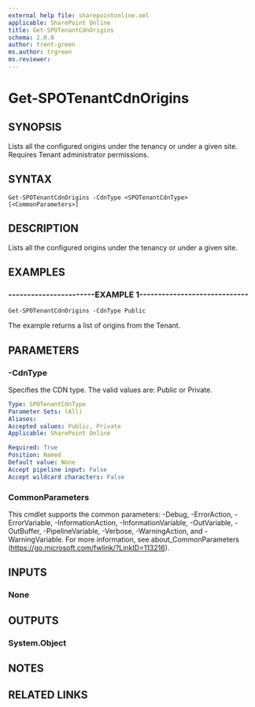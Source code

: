 ```yaml
---
external help file: sharepointonline.xml
applicable: SharePoint Online
title: Get-SPOTenantCdnOrigins
schema: 2.0.0
author: trent-green
ms.author: trgreen
ms.reviewer:
---
```


# Get-SPOTenantCdnOrigins

## SYNOPSIS
Lists all the configured origins under the tenancy or under a given site. Requires Tenant administrator permissions.


## SYNTAX

```
Get-SPOTenantCdnOrigins -CdnType <SPOTenantCdnType> [<CommonParameters>]
```

## DESCRIPTION
Lists all the configured origins under the tenancy or under a given site.


## EXAMPLES

### -----------------------EXAMPLE 1-----------------------------
```
Get-SPOTenantCdnOrigins -CdnType Public 
```

The example returns a list of origins from the Tenant.


## PARAMETERS

### -CdnType
Specifies the CDN type. The valid values are: Public or Private.


```yaml
Type: SPOTenantCdnType
Parameter Sets: (All)
Aliases: 
Accepted values: Public, Private
Applicable: SharePoint Online

Required: True
Position: Named
Default value: None
Accept pipeline input: False
Accept wildcard characters: False
```

### CommonParameters
This cmdlet supports the common parameters: -Debug, -ErrorAction, -ErrorVariable, -InformationAction, -InformationVariable, -OutVariable, -OutBuffer, -PipelineVariable, -Verbose, -WarningAction, and -WarningVariable. For more information, see about_CommonParameters (https://go.microsoft.com/fwlink/?LinkID=113216).

## INPUTS

### None

## OUTPUTS

### System.Object

## NOTES

## RELATED LINKS
